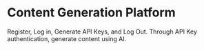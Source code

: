 # Content Generation Platform

Register, Log in, Generate API Keys, and Log Out. Through API Key authentication, generate content using AI. 
